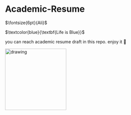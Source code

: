 # Academic-Resume

$\fontsize{6pt}{Ali}$

$\textcolor{blue}{\textbf{Life is Blue}}$


you can reach academic resume draft in this repo. 
enjoy it :muscle:


<img src="https://user-images.githubusercontent.com/74038190/216121964-513bdf95-3c8c-429a-82bc-7c770caca8fc.png" alt="drawing" width="200"/>
